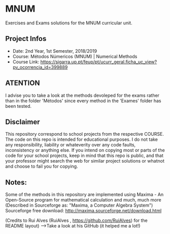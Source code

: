 # MNUM
Exercises and Exams solutions for the MNUM curricular unit.

## Project Infos
* Date: 2nd Year, 1st Semester, 2018/2019
* Course: Métodos Númericos (MNUM) | Numerical Methods
* Course Link: https://sigarra.up.pt/feup/pt/ucurr_geral.ficha_uc_view?pv_ocorrencia_id=399889

## ATENTION
I advise you to take a look at the methods devoleped for the exams rather than in the folder 'Métodos' since every method in the 'Exames' folder has been tested.

## Disclaimer
This repository correspond to school projects from the respective COURSE. The code on this repo is intended for educational purposes. I do not take any responsibility, liability or whateverity over any code faults, inconsistency or anything else. If you intend on copying most or parts of the code for your school projects, keep in mind that this repo is public, and that your professor might search the web for similar project solutions or whatnot and choose to fail you for copying.

## Notes:
Some of the methods in this repository are implemented using Maxima - An Open-Source program for mathematical calculation and much, much more (Described in Sourceforge as: "Maxima, a Computer Algebra System") Sourceforge free download: http://maxima.sourceforge.net/download.html 

(Credits to Rui Alves (RuiAlves , https://github.com/RuiAlves) for the README layout) -->Take a look at his GitHub (it helped me a lot!)
